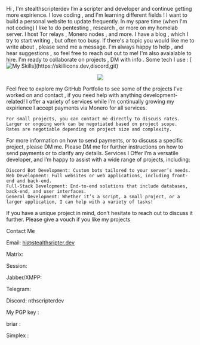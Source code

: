 
Hi , I'm stealthscripterdev
 I’m  a scripter and developer and continue getting more expirience.
 I love coding , and I'm learning different fields ! I want to build a personal website to update frequently.
In my spare time (when I'm not coding) I like to do pentesting , research , or more on my homelab server.
I host Tor relays , Monero nodes , and more.
I have a blog , which I try to start writing , but often too busy. If there's a topic you would like 
me to write about , please send me a message. I'm always happy to help , and hear suggestions , so feel free to reach out out to me!
I'm also avaialable to hire.
I'm ready to collaborate on projects , DM with info .
Some tech I use :
[![My Skills](https://skillicons.dev/icons?i=js,html,css,py,visualstudio,pycharm,mint,github,debian,)](https://skillicons.dev,discord,git)
<p align="center">
  <a href="https://skillicons.dev">
    <img src="https://skillicons.dev/icons?i=git,js,html,css,py,visualstudio,pycharm,mint,github,debian," />
  </a>
</p>

Feel free to explore my GitHub Portfolio 
to see some of the projects I’ve worked on and contact , if you need help with anything development-related!
  I offer a variety of services while I’m continually growing my expirience
  I accept payments via Monero for all services.

    For small projects, you can contact me directly to discuss rates.
    Larger or ongoing work can be negotiated based on project scope.
    Rates are negotiable depending on project size and complexity.
For more information on how to send payments, or to discuss a specific project, please DM me.
Please DM me for further instructions on how to send payments or to clarify any details.
Services I Offer
I’m a versatile developer, and I’m happy to assist with a wide range of projects, including:

    Discord Bot Development: Custom bots tailored to your server’s needs.
    Web Development: Full websites or web applications, including front-end and back-end.
    Full-Stack Development: End-to-end solutions that include databases, back-end, and user interfaces.
    General Development: Whether it’s a script, a small project, or a larger application, I can help with a variety of tasks!

If you have a unique project in mind, don’t hesitate to reach out to discuss it further.
Please give a vouch if you like my projects


Contact Me

Email: hi@stealthsripter.dev

Matrix:

Session:

Jabber/XMPP: 

Telegram: 

Discord: nthscripterdev 

My PGP key :

briar :

Simplex :




































